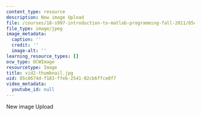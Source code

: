 ```yaml
---
content_type: resource
description: New image Upload
file: /courses/18-s997-introduction-to-matlab-programming-fall-2011/85c8674df183ffeb254102cb6ffce0f7_vid2-thumbnail.jpg
file_type: image/jpeg
image_metadata:
  caption: ''
  credit: ''
  image-alt: ''
learning_resource_types: []
ocw_type: OCWImage
resourcetype: Image
title: vid2-thumbnail.jpg
uid: 85c8674d-f183-ffeb-2541-02cb6ffce0f7
video_metadata:
  youtube_id: null
---
```

New image Upload

